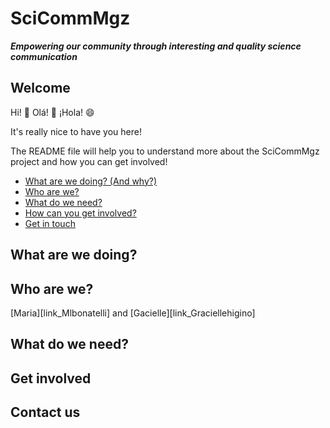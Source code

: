 # SciCommMgz

***Empowering our community through interesting and quality science communication***

## Welcome

Hi! :wave: Olá! :handshake: ¡Hola! :smile:

It's really nice to have you here!

The README file will help you to understand more about the SciCommMgz project and how you can get involved!

* [What are we doing? (And why?)](#what-are-we-doing)
* [Who are we?](#who-are-we)
* [What do we need?](#what-do-we-need)
* [How can you get involved?](#get-involved)
* [Get in touch](#contact-us)

## What are we doing?

## Who are we?
[Maria][link_Mlbonatelli] and [Gacielle][link_Graciellehigino] 

## What do we need?

## Get involved

## Contact us
